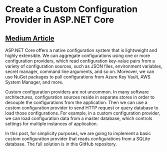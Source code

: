 # Create a Custom Configuration Provider in ASP.NET Core

## [Medium Article](https://codeburst.io/create-a-custom-configuration-provider-in-asp-net-core-cdd6a32b8ecb)

ASP.NET Core offers a native configuration system that is lightweight and highly extensible. We can aggregate configurations using one or more configuration providers, which read configuration key-value pairs from a variety of configuration sources, such as JSON files, environment variables, secret manager, command line arguments, and so on. Moreover, we can use NuGet packages to pull configurations from Azure Key Vault, AWS System Manager, and more.

Custom configuration providers are not uncommon. In many software architectures, configuration sources reside in separate stores in order to decouple the configurations from the application. Then we can use a custom configuration provider to send HTTP request or query database to load those configurations. For example, in a custom configuration provider, we can load configuration data from a master database, which controls settings for multiple instances of application.

In this post, for simplicity purposes, we are going to implement a basic custom configuration provider that reads configurations from a SQLite database. The full solution is in this GitHub repository.
